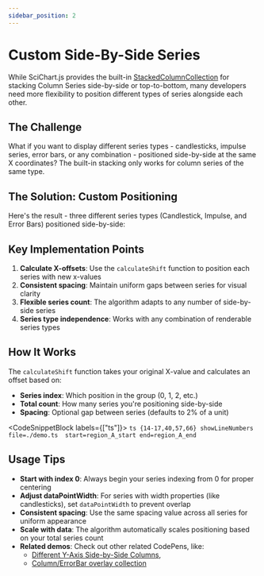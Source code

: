 ```yaml
---
sidebar_position: 2
---
```


# Custom Side-By-Side Series

While SciChart.js provides the built-in [StackedColumnCollection](https://www.scichart.com/documentation/js/current/typedoc/classes/stackedcolumncollection.html) for stacking Column Series side-by-side or top-to-bottom, many developers need more flexibility to position different types of series alongside each other.

<ChartFromSciChartDemo 
    src="https://www.scichart.com/demo/iframe/stacked-grouped-column-chart-side-by-side"
    title="Built-in Stacked Column Chart Side-by-Side"
/>

## The Challenge

What if you want to display different series types - candlesticks, impulse series, error bars, or any combination - positioned side-by-side at the same X coordinates? The built-in stacking only works for column series of the same type.

## The Solution: Custom Positioning

Here's the result - three different series types (Candlestick, Impulse, and Error Bars) positioned side-by-side:

<LiveDocSnippet name="./demo" />

## Key Implementation Points

1. **Calculate X-offsets**: Use the `calculateShift` function to position each series with new x-values
2. **Consistent spacing**: Maintain uniform gaps between series for visual clarity  
3. **Flexible series count**: The algorithm adapts to any number of side-by-side series
4. **Series type independence**: Works with any combination of renderable series types

## How It Works

The `calculateShift` function takes your original X-value and calculates an offset based on:
- **Series index**: Which position in the group (0, 1, 2, etc.)
- **Total count**: How many series you're positioning side-by-side
- **Spacing**: Optional gap between series (defaults to 2% of a unit)

<CodeSnippetBlock labels={["ts"]}>
    ```ts {14-17,40,57,66} showLineNumbers file=./demo.ts  start=region_A_start end=region_A_end
    ```
</CodeSnippetBlock>

## Usage Tips

- **Start with index 0**: Always begin your series indexing from 0 for proper centering
- **Adjust dataPointWidth**: For series with width properties (like candlesticks), set `dataPointWidth` to prevent overlap
- **Consistent spacing**: Use the same spacing value across all series for uniform appearance
- **Scale with data**: The algorithm automatically scales positioning based on your total series count
- **Related demos**: Check out other related CodePens, like: 
  - [Different Y-Axis Side-by-Side Columns](https://codepen.io/vasculandrei/pen/zYVLLEe?editors=0010), 
  - [Column/ErrorBar overlay collection](http://codepen.io/vasculandrei/pen/VYwKpeZ)